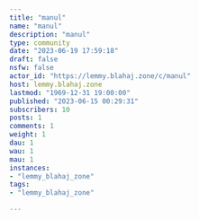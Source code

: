 ```yaml
---
title: "manul" 
name: "manul"
description: "manul"
type: community
date: "2023-06-19 17:59:18"
draft: false
nsfw: false
actor_id: "https://lemmy.blahaj.zone/c/manul"
host: lemmy.blahaj.zone
lastmod: "1969-12-31 19:00:00"
published: "2023-06-15 00:29:31"
subscribers: 10
posts: 1
comments: 1
weight: 1
dau: 1
wau: 1
mau: 1
instances:
- "lemmy_blahaj_zone"
tags: 
- "lemmy_blahaj_zone"

---
```

